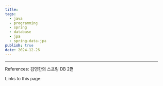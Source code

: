 ```yaml
---
title: 
tags:
  - java
  - programming
  - spring
  - database
  - jpa
  - spring-data-jpa
publish: true
date: 2024-12-26
---
```




---
References: 김영한의 스프링 DB 2편

Links to this page: 
